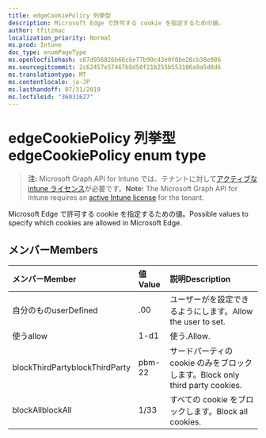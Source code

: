 ```yaml
---
title: edgeCookiePolicy 列挙型
description: Microsoft Edge で許可する cookie を指定するための値。
author: tfitzmac
localization_priority: Normal
ms.prod: Intune
doc_type: enumPageType
ms.openlocfilehash: c67d956826b66c6e77b99c43e0f8be28cb38e986
ms.sourcegitcommit: 2c62457e57467b8d50f21b255b553106a9a5d8d6
ms.translationtype: MT
ms.contentlocale: ja-JP
ms.lasthandoff: 07/31/2019
ms.locfileid: "36031627"
---
```

# <a name="edgecookiepolicy-enum-type"></a><span data-ttu-id="1b9b9-103">edgeCookiePolicy 列挙型</span><span class="sxs-lookup"><span data-stu-id="1b9b9-103">edgeCookiePolicy enum type</span></span>

> <span data-ttu-id="1b9b9-104">**注:** Microsoft Graph API for Intune では、テナントに対して[アクティブな intune ライセンス](https://go.microsoft.com/fwlink/?linkid=839381)が必要です。</span><span class="sxs-lookup"><span data-stu-id="1b9b9-104">**Note:** The Microsoft Graph API for Intune requires an [active Intune license](https://go.microsoft.com/fwlink/?linkid=839381) for the tenant.</span></span>

<span data-ttu-id="1b9b9-105">Microsoft Edge で許可する cookie を指定するための値。</span><span class="sxs-lookup"><span data-stu-id="1b9b9-105">Possible values to specify which cookies are allowed in Microsoft Edge.</span></span>

## <a name="members"></a><span data-ttu-id="1b9b9-106">メンバー</span><span class="sxs-lookup"><span data-stu-id="1b9b9-106">Members</span></span>
|<span data-ttu-id="1b9b9-107">メンバー</span><span class="sxs-lookup"><span data-stu-id="1b9b9-107">Member</span></span>|<span data-ttu-id="1b9b9-108">値</span><span class="sxs-lookup"><span data-stu-id="1b9b9-108">Value</span></span>|<span data-ttu-id="1b9b9-109">説明</span><span class="sxs-lookup"><span data-stu-id="1b9b9-109">Description</span></span>|
|:---|:---|:---|
|<span data-ttu-id="1b9b9-110">自分のもの</span><span class="sxs-lookup"><span data-stu-id="1b9b9-110">userDefined</span></span>|<span data-ttu-id="1b9b9-111">.0</span><span class="sxs-lookup"><span data-stu-id="1b9b9-111">0</span></span>|<span data-ttu-id="1b9b9-112">ユーザーがを設定できるようにします。</span><span class="sxs-lookup"><span data-stu-id="1b9b9-112">Allow the user to set.</span></span>|
|<span data-ttu-id="1b9b9-113">使う</span><span class="sxs-lookup"><span data-stu-id="1b9b9-113">allow</span></span>|<span data-ttu-id="1b9b9-114">1-d</span><span class="sxs-lookup"><span data-stu-id="1b9b9-114">1</span></span>|<span data-ttu-id="1b9b9-115">使う.</span><span class="sxs-lookup"><span data-stu-id="1b9b9-115">Allow.</span></span>|
|<span data-ttu-id="1b9b9-116">blockThirdParty</span><span class="sxs-lookup"><span data-stu-id="1b9b9-116">blockThirdParty</span></span>|<span data-ttu-id="1b9b9-117">pbm-2</span><span class="sxs-lookup"><span data-stu-id="1b9b9-117">2</span></span>|<span data-ttu-id="1b9b9-118">サードパーティの cookie のみをブロックします。</span><span class="sxs-lookup"><span data-stu-id="1b9b9-118">Block only third party cookies.</span></span>|
|<span data-ttu-id="1b9b9-119">blockAll</span><span class="sxs-lookup"><span data-stu-id="1b9b9-119">blockAll</span></span>|<span data-ttu-id="1b9b9-120">1/3</span><span class="sxs-lookup"><span data-stu-id="1b9b9-120">3</span></span>|<span data-ttu-id="1b9b9-121">すべての cookie をブロックします。</span><span class="sxs-lookup"><span data-stu-id="1b9b9-121">Block all cookies.</span></span>|




